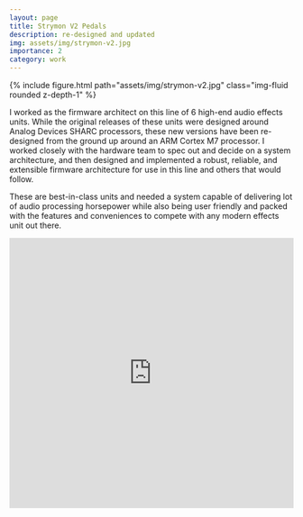 ```yaml
---
layout: page
title: Strymon V2 Pedals
description: re-designed and updated
img: assets/img/strymon-v2.jpg
importance: 2
category: work
---
```


<div class="row">
    <div class="col-sm mt-3 mt-md-0">
        {% include figure.html path="assets/img/strymon-v2.jpg" class="img-fluid rounded z-depth-1" %}
    </div>
</div>

I worked as the firmware architect on this line of 6 high-end audio effects units. While the original releases of these units were designed around Analog Devices SHARC processors, these new versions have been re-designed from the ground up around an ARM Cortex M7 processor. I worked closely with the hardware team to spec out and decide on a system architecture, and then designed and implemented a robust, reliable, and extensible firmware architecture for use in this line and others that would follow.

These are best-in-class units and needed a system capable of delivering lot of audio processing horsepower while also being user friendly and packed with the features and conveniences to compete with any modern effects unit out there.

<div class="row">
    <div class="col-sm mt-3 mt-md-0">
        <iframe width="100%" height="480" src="https://www.youtube.com/embed/qLEYpdDIZLA" title="Introducing Six New Pedals From Strymon" frameborder="0" allow="accelerometer; autoplay; clipboard-write; encrypted-media; gyroscope; picture-in-picture; web-share" allowfullscreen></iframe>
    </div>
</div>